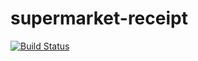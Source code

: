 # supermarket-receipt

[![Build Status](https://travis-ci.org/CloudStrife1995/supermarket-receipt.svg?branch=master)](https://travis-ci.org/CloudStrife1995/supermarket-receipt)